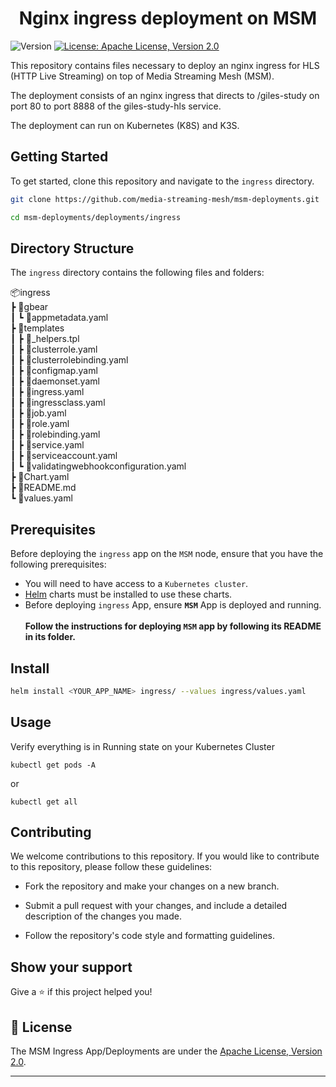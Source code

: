 <h1 align="center">Nginx ingress deployment on MSM</h1>
<p>
  <img alt="Version" src="https://img.shields.io/badge/version-0.0.1-blue.svg?cacheSeconds=2592000" />
  <a href="http://www.apache.org/licenses/LICENSE-2.0" target="_blank">
    <img alt="License: Apache License, Version 2.0" src="https://img.shields.io/badge/License-Apache License, Version 2.0-yellow.svg" />
  </a>
</p>

This repository contains files necessary to deploy an nginx ingress for HLS (HTTP Live Streaming) on top of Media Streaming Mesh (MSM). 

The deployment consists of an nginx ingress that directs to /giles-study on port 80 to port 8888 of the giles-study-hls service.

The deployment can run on Kubernetes (K8S) and K3S.

## Getting Started

To get started, clone this repository and navigate to the ```ingress``` directory.
```sh
git clone https://github.com/media-streaming-mesh/msm-deployments.git
```
```sh
cd msm-deployments/deployments/ingress
```

## Directory Structure

The ```ingress``` directory contains the following files and folders:

📦ingress<br>
 ┣ 📂gbear<br>
 ┃ ┗ 📜appmetadata.yaml<br>
 ┣ 📂templates<br>
 ┃ ┣ 📜_helpers.tpl<br>
 ┃ ┣ 📜clusterrole.yaml<br>
 ┃ ┣ 📜clusterrolebinding.yaml<br>
 ┃ ┣ 📜configmap.yaml<br>
 ┃ ┣ 📜daemonset.yaml<br>
 ┃ ┣ 📜ingress.yaml<br>
 ┃ ┣ 📜ingressclass.yaml<br>
 ┃ ┣ 📜job.yaml<br>
 ┃ ┣ 📜role.yaml<br>
 ┃ ┣ 📜rolebinding.yaml<br>
 ┃ ┣ 📜service.yaml<br>
 ┃ ┣ 📜serviceaccount.yaml<br>
 ┃ ┗ 📜validatingwebhookconfiguration.yaml<br>
 ┣ 📜Chart.yaml<br>
 ┣ 📜README.md<br>
 ┗ 📜values.yaml<br>

## Prerequisites

Before deploying the ```ingress``` app on the ```MSM``` node, ensure that you have the following prerequisites:

* You will need to have access to a ```Kubernetes cluster```.<br>
* [Helm](https://helm.sh) charts must be installed to use these charts. <br>
* Before deploying ```ingress``` App, ensure <b>```MSM```</b> App is deployed and running.<br><br>
**Follow the instructions for deploying ```MSM``` app by following its README in its folder.<br>**

## Install

```sh
helm install <YOUR_APP_NAME> ingress/ --values ingress/values.yaml
```

## Usage
Verify everything is in Running state on your Kubernetes Cluster 

```kubectl get pods -A```

or

```kubectl get all```

## Contributing

We welcome contributions to this repository. If you would like to contribute to this repository, please follow these guidelines:

* Fork the repository and make your changes on a new branch.

* Submit a pull request with your changes, and include a detailed description of the changes you made.

* Follow the repository's code style and formatting guidelines.

## Show your support

Give a ⭐️ if this project helped you!

## 📝 License

The MSM Ingress App/Deployments are under the [Apache License, Version 2.0](http://www.apache.org/licenses/LICENSE-2.0).

***
